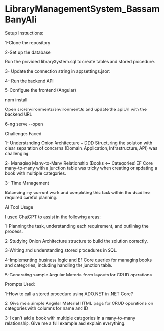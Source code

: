 # LibraryManagementSystem_BassamBanyAli


Setup Instructions:

1-Clone the repository

2-Set up the database

Run the provided librarySystem.sql to create tables and stored procedure.

3- Update the connection string in appsettings.json:

4- Run the backend API

5-Configure the frontend (Angular)

npm install

Open src/environments/environment.ts and update the apiUrl with the backend URL

6-ng serve --open



Challenges Faced

1- Understanding Onion Architecture + DDD
Structuring the solution with clear separation of concerns (Domain, Application, Infrastructure, API) was challenging.

2- Managing Many-to-Many Relationship (Books ↔ Categories)
EF Core many-to-many with a junction table was tricky when creating or updating a book with multiple categories.

3- Time Management

Balancing my current work and completing this task within the deadline required careful planning.

AI Tool Usage

I used ChatGPT to assist in the following areas:

1-Planning the task, understanding each requirement, and outlining the process.

2-Studying Onion Architecture structure to build the solution correctly.

3-Writing and understanding stored procedures in SQL.

4-Implementing business logic and EF Core queries for managing books and categories, including handling the junction table.

5-Generating sample Angular Material form layouts for CRUD operations.


Prompts Used:

1-How to call a stored procedure using ADO.NET in .NET Core?

2-Give me a simple Angular Material HTML page for CRUD operations on categories with columns for name and ID

3-I can’t add a book with multiple categories in a many-to-many relationship. Give me a full example and explain everything.





